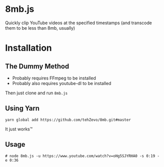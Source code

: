 # 8mb.js

Quickly clip YouTube videos at the specified timestamps (and transcode them to be less than 8mb, usually)

# Installation

## The Dummy Method
* Probably requires FFmpeg to be installed
* Probably also requires youtube-dl to be installed

Then just clone and run `8mb.js`

## Using Yarn

```
yarn global add https://github.com/tehZevo/8mb.git#master
```
It just works:tm:

## Usage
```
# node 8mb.js -u https://www.youtube.com/watch?v=oHg5SJYRHA0 -s 0:19 -e 0:36
```
